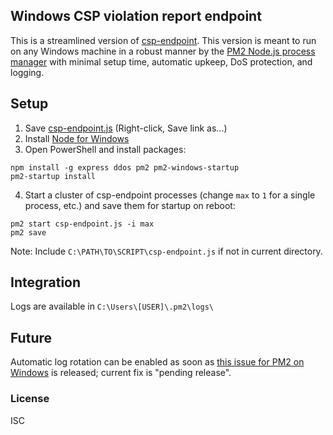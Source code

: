 ## Windows CSP violation report endpoint

This is a streamlined version of [csp-endpoint](https://github.com/c0nrad/csp-endpoint). This version is meant to run on any Windows machine in a robust manner by the [PM2 Node.js process manager](http://pm2.keymetrics.io/) with minimal setup time, automatic upkeep, DoS protection, and logging.

## Setup

1. Save [csp-endpoint.js](https://raw.githubusercontent.com/joeyrideout/csp-endpoint/master/csp-endpoint.js) (Right-click, Save link as...)
2. Install [Node for Windows](https://nodejs.org/en/download/)
3. Open PowerShell and install packages:
```
npm install -g express ddos pm2 pm2-windows-startup
pm2-startup install
```
4. Start a cluster of csp-endpoint processes (change `max` to `1` for a single process, etc.) and save them for startup on reboot:
```
pm2 start csp-endpoint.js -i max
pm2 save
```
Note: Include `C:\PATH\TO\SCRIPT\csp-endpoint.js` if not in current directory.

## Integration

Logs are available in `C:\Users\[USER]\.pm2\logs\`

## Future

Automatic log rotation can be enabled as soon as [this issue for PM2 on Windows](https://github.com/Unitech/pm2/issues/3456) is released; current fix is "pending release".

### License
ISC
